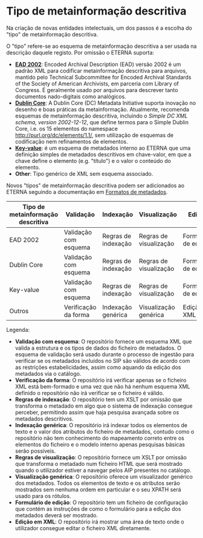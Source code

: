 # Tipo de metainformação descritiva

Na criação de novas entidades intelectuais, um dos passos é a escolha do "tipo" de metainformação descritiva.

O "tipo" refere-se ao esquema de metainformação descritiva a ser usada na descrição daquele registo. Por omissão o ETERNA suporta:

* **[EAD 2002](https://www.loc.gov/ead/)**: Encoded Archival Description (EAD) versão 2002 é um padrão XML para codificar metainformação descritiva para arquivos, mantido pelo Technical Subcommittee for Encoded Archival Standards of the Society of American Archivists, em parceria com Library of Congress. É geralmente usado por arquivos para descrever tanto documentos nado-digitais como analógicos.
* **[Dublin Core](https://www.dublincore.org/schemas/xmls/)**: A Dublin Core (DC) Metadata Initiative suporta inovação no desenho e boas práticas da metainformação. Atualmente, recomenda esquemas de metainformação descritiva, incluindo o *Simple DC XML schema, version 2002-12-12*, que define termos para o Simple Dublin Core, i.e. os 15 elementos do namespace http://purl.org/dc/elements/1.1/, sem utilização de esquemas de codificação nem refinamentos de elementos.
* **[Key-value](https://github.com/ETERNA-earkiv/ETERNA/blob/main/roda-core/roda-core/src/main/resources/config/schemas/key-value.xsd)**: é um esquema de metadados interno ao ETERNA que uma definição simples de metadados descritivos em chave-valor, em que a chave define o elemento (e.g. "título") e o valor o conteúdo do elemento.
*  **Other**: Tipo genérico de XML sem esquema associado.

Novos "tipos" de metainformação descritiva podem ser adicionados ao ETERNA seguindo a documentação em [Formatos de metadados](Metadata_Formats.md).

| Tipo de metainformação descritiva | Validação           | Indexação         | Visualização         | Edição      |
|---------------------------|----------------------|------------------|-----------------------|--------------|
| EAD 2002                  | Validação com esquema    | Regras de indexação   | Regras de visualização   | Formulário de edição |
| Dublin Core               | Validação com esquema    | Regras de indexação   | Regras de visualização   | Formulário de edição |
| Key-value                 | Validação com esquema    | Regras de indexação   | Regras de visualização   | Formulário de edição |
| Outros                     | Verificação da forma | Indexação genérica | Visualização genérica | Edição em XML     |

Legenda:
* **Validação com esquema**: O repositório fornece um esquema XML que valida a estrutura e os tipos de dados do ficheiro de metadados. O esquema de validação será usado durante o processo de ingestão para verificar se os metadados incluídos no SIP são válidos de acordo com as restrições estabelicidades, assim como aquando da edição dos metadados via o catálogo.
* **Verificação da forma**: O repositório irá verificar apenas se o ficheiro XML está bem-formado e uma vez que não há nenhum esquema XML definido o repositório não irá verificar se o ficheiro é válido.
* **Regras de indexação**: O repositório tem um XSLT por omissão que transforma o metadado em algo que o sistema de indexação consegue perceber, permitindo assim que haja pesquisa avançada sobre os metadados descritivos.
* **Indexação genérica**: O repositório irá indexar todos os elementos de texto e o valor dos atributos do ficheiro de metadados, contudo como o repositório não tem conhecimento do mapeamento correto entre os elementos do ficheiro e o modelo interno apenas pesquisas básicas serão possíveis.
* **Regras de visualização**: O repositório fornece um XSLT por omissão que transforma o metadado num ficheiro HTML que será mostrado quando o utilizador estiver a navegar pelos AIP presentes no catálogo.
* **Visualização genérica**: O repositório oferece um visualizador genérico dos metadados. Todos os elementos de texto e os atributos serão mostrados sem nenhuma ordem em particular e o seu XPATH será usado para os rótulos.
* **Formulário de edição**: O repositório tem um ficheiro de configuração que contém as instruções de como o formulário para a edição dos metadados deverá ser mostrado.
* **Edição em XML**: O repositório irá mostrar uma área de texto onde o utilizador consegue editar o ficheiro XML diretamente.
